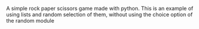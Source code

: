 A simple rock paper scissors game made with python. 
This is an example of using lists and random selection of them, without using the choice option of the random module  

